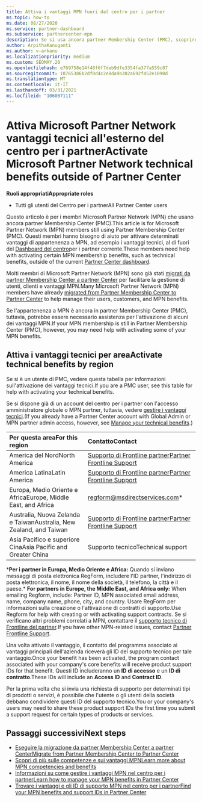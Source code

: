 ```yaml
---
title: Attiva i vantaggi MPN fuori dal centro per i partner
ms.topic: how-to
ms.date: 08/27/2020
ms.service: partner-dashboard
ms.subservice: partnercenter-mpn
description: Se si usa ancora partner Membership Center (PMC), scoprire chi contattare per attivare i vantaggi del supporto tecnico MPN e fornire gli ID di supporto per i vantaggi.
author: ArpithaKanuganti
ms.author: v-arkanu
ms.localizationpriority: medium
ms.custom: SEOMAY.20
ms.openlocfilehash: e769758e14f48f6f7deb9dfe3354fa377a559c87
ms.sourcegitcommit: 10765386b2df0d4c2e8da9b302a692f452e1090d
ms.translationtype: MT
ms.contentlocale: it-IT
ms.lasthandoff: 03/31/2021
ms.locfileid: "106087111"
---
```

# <a name="activate-microsoft-partner-network-technical-benefits-outside-of-partner-center"></a><span data-ttu-id="8c414-103">Attiva Microsoft Partner Network vantaggi tecnici all'esterno del centro per i partner</span><span class="sxs-lookup"><span data-stu-id="8c414-103">Activate Microsoft Partner Network technical benefits outside of Partner Center</span></span>


<span data-ttu-id="8c414-104">**Ruoli appropriati**</span><span class="sxs-lookup"><span data-stu-id="8c414-104">**Appropriate roles**</span></span>

- <span data-ttu-id="8c414-105">Tutti gli utenti del Centro per i partner</span><span class="sxs-lookup"><span data-stu-id="8c414-105">All Partner Center users</span></span>

<span data-ttu-id="8c414-106">Questo articolo è per i membri Microsoft Partner Network (MPN) che usano ancora partner Membership Center (PMC).</span><span class="sxs-lookup"><span data-stu-id="8c414-106">This article is for Microsoft Partner Network (MPN) members still using Partner Membership Center (PMC).</span></span> <span data-ttu-id="8c414-107">Questi membri hanno bisogno di aiuto per attivare determinati vantaggi di appartenenza a MPN, ad esempio i vantaggi tecnici, al di fuori del [Dashboard del centro](https://partner.microsoft.com/dashboard)per i partner corrente.</span><span class="sxs-lookup"><span data-stu-id="8c414-107">These members need help with activating certain MPN membership benefits, such as technical benefits, outside of the current [Partner Center dashboard](https://partner.microsoft.com/dashboard).</span></span>

<span data-ttu-id="8c414-108">Molti membri di Microsoft Partner Network (MPN) sono già stati [migrati da partner Membership Center a partner Center](prepare-pmc-pc-migration.md) per facilitare la gestione di utenti, clienti e vantaggi MPN.</span><span class="sxs-lookup"><span data-stu-id="8c414-108">Many Microsoft Partner Network (MPN) members have already [migrated from Partner Membership Center to Partner Center](prepare-pmc-pc-migration.md) to help manage their users, customers, and MPN benefits.</span></span>

<span data-ttu-id="8c414-109">Se l'appartenenza a MPN è ancora in partner Membership Center (PMC), tuttavia, potrebbe essere necessario assistenza per l'attivazione di alcuni dei vantaggi MPN.</span><span class="sxs-lookup"><span data-stu-id="8c414-109">If your MPN membership is still in Partner Membership Center (PMC), however, you may need help with activating some of your MPN benefits.</span></span>

## <a name="activate-technical-benefits-by-region"></a><span data-ttu-id="8c414-110">Attiva i vantaggi tecnici per area</span><span class="sxs-lookup"><span data-stu-id="8c414-110">Activate technical benefits by region</span></span>

<span data-ttu-id="8c414-111">Se si è un utente di PMC, vedere questa tabella per informazioni sull'attivazione dei vantaggi tecnici.</span><span class="sxs-lookup"><span data-stu-id="8c414-111">If you are a PMC user, see this table for help with activating your technical benefits.</span></span>

<span data-ttu-id="8c414-112">Se si dispone già di un account del centro per i partner con l'accesso amministratore globale o MPN partner, tuttavia, vedere [gestire i vantaggi tecnici](manage-your-partner-network-benefits.md#manage-technical-benefits).</span><span class="sxs-lookup"><span data-stu-id="8c414-112">(If you already have a Partner Center account with Global Admin or MPN partner admin access, however, see [Manage your technical benefits](manage-your-partner-network-benefits.md#manage-technical-benefits).)</span></span>

|<span data-ttu-id="8c414-113">Per questa area</span><span class="sxs-lookup"><span data-stu-id="8c414-113">For this region</span></span>  | <span data-ttu-id="8c414-114">Contatto</span><span class="sxs-lookup"><span data-stu-id="8c414-114">Contact</span></span> |
|:--------|:------------|
|<span data-ttu-id="8c414-115">America del Nord</span><span class="sxs-lookup"><span data-stu-id="8c414-115">North America</span></span>  | [<span data-ttu-id="8c414-116">Supporto di Frontline partner</span><span class="sxs-lookup"><span data-stu-id="8c414-116">Partner Frontline Support</span></span>](https://partner.microsoft.com/support?issueid=300-0042)  |
|<span data-ttu-id="8c414-117">America Latina</span><span class="sxs-lookup"><span data-stu-id="8c414-117">Latin America</span></span>  | [<span data-ttu-id="8c414-118">Supporto di Frontline partner</span><span class="sxs-lookup"><span data-stu-id="8c414-118">Partner Frontline Support</span></span>](https://partner.microsoft.com/support?issueid=300-0042)  |
|<span data-ttu-id="8c414-119">Europa, Medio Oriente e Africa</span><span class="sxs-lookup"><span data-stu-id="8c414-119">Europe, Middle East, and Africa</span></span>  | [regform@msdirectservices.com](mailto:regform@msdirectservices.com)*  |
|<span data-ttu-id="8c414-120">Australia, Nuova Zelanda e Taiwan</span><span class="sxs-lookup"><span data-stu-id="8c414-120">Australia, New Zealand, and Taiwan</span></span>  | [<span data-ttu-id="8c414-121">Supporto di Frontline partner</span><span class="sxs-lookup"><span data-stu-id="8c414-121">Partner Frontline Support</span></span>](https://partner.microsoft.com/support?issueid=300-0042)  |
|<span data-ttu-id="8c414-122">Asia Pacifico e superiore Cina</span><span class="sxs-lookup"><span data-stu-id="8c414-122">Asia Pacific and Greater China</span></span>  | <span data-ttu-id="8c414-123">Supporto tecnico</span><span class="sxs-lookup"><span data-stu-id="8c414-123">Technical support</span></span>  |

<span data-ttu-id="8c414-124">\***Per i partner in Europa, Medio Oriente e Africa:** Quando si inviano messaggi di posta elettronica RegForm, includere l'ID partner, l'indirizzo di posta elettronica, il nome, il nome della società, il telefono, la città e il paese.</span><span class="sxs-lookup"><span data-stu-id="8c414-124">\* **For partners in Europe, the Middle East, and Africa only:** When emailing Regform, include: Partner ID, MPN associated email address, name, company name, phone, city, and country.</span></span> <span data-ttu-id="8c414-125">Usare RegForm per informazioni sulla creazione o l'attivazione di contratti di supporto.</span><span class="sxs-lookup"><span data-stu-id="8c414-125">Use Regform for help with creating or with activating support contracts.</span></span> <span data-ttu-id="8c414-126">Se si verificano altri problemi correlati a MPN, contattare il [supporto tecnico di Frontline del partner](https://partner.microsoft.com/support?issueid=300-0042).</span><span class="sxs-lookup"><span data-stu-id="8c414-126">If you have other MPN-related issues, contact [Partner Frontline Support](https://partner.microsoft.com/support?issueid=300-0042).</span></span>

<span data-ttu-id="8c414-127">Una volta attivato il vantaggio, il contatto del programma associato ai vantaggi principali dell'azienda riceverà gli ID del supporto tecnico per tale vantaggio.</span><span class="sxs-lookup"><span data-stu-id="8c414-127">Once your benefit has been activated, the program contact associated with your company's core benefits will receive product support IDs for that benefit.</span></span> <span data-ttu-id="8c414-128">Questi ID includeranno un **ID di accesso** e un **ID di contratto**.</span><span class="sxs-lookup"><span data-stu-id="8c414-128">These IDs will include an **Access ID** and **Contract ID**.</span></span> 

<span data-ttu-id="8c414-129">Per la prima volta che si invia una richiesta di supporto per determinati tipi di prodotti o servizi, è possibile che l'utente o gli utenti della società debbano condividere questi ID del supporto tecnico.</span><span class="sxs-lookup"><span data-stu-id="8c414-129">You or your company's users may need to share these product support IDs the first time you submit a support request for certain types of products or services.</span></span>

## <a name="next-steps"></a><span data-ttu-id="8c414-130">Passaggi successivi</span><span class="sxs-lookup"><span data-stu-id="8c414-130">Next steps</span></span>

- [<span data-ttu-id="8c414-131">Eseguire la migrazione da partner Membership Center a partner Center</span><span class="sxs-lookup"><span data-stu-id="8c414-131">Migrate from Partner Membership Center to Partner Center</span></span>](prepare-pmc-pc-migration.md)
- [<span data-ttu-id="8c414-132">Scopri di più sulle competenze e sui vantaggi MPN</span><span class="sxs-lookup"><span data-stu-id="8c414-132">Learn more about MPN competencies and benefits</span></span>](learn-about-competencies.md)
- [<span data-ttu-id="8c414-133">Informazioni su come gestire i vantaggi MPN nel centro per i partner</span><span class="sxs-lookup"><span data-stu-id="8c414-133">Learn how to manage your MPN benefits in Partner Center</span></span>](manage-your-partner-network-benefits.md)
- [<span data-ttu-id="8c414-134">Trovare i vantaggi e gli ID di supporto MPN nel centro per i partner</span><span class="sxs-lookup"><span data-stu-id="8c414-134">Find your MPN benefits and support IDs in Partner Center</span></span>](mpn-find-benefits.md)
